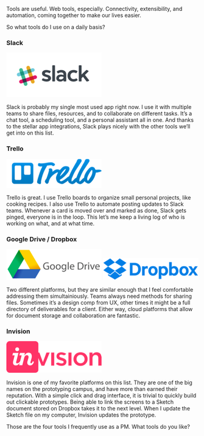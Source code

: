Tools are useful. Web tools, especially. Connectivity, extensibility, and automation, coming together to make our lives easier.

So what tools do I use on a daily basis?

### Slack
![Slack](../media/slack_rgb.png)

Slack is probably my single most used app right now. I use it with multiple teams to share files, resources, and to collaborate on different tasks. It’s a chat tool, a scheduling tool, and a personal assistant all in one. And thanks to the stellar app integrations, Slack plays nicely with the other tools we’ll get into on this list.

### Trello
![Trello](../media/trello-logo-blue.png)

Trello is great. I use Trello boards to organize small personal projects, like cooking recipes. I also use Trello to automate posting updates to Slack teams. Whenever a card is moved over and marked as done, Slack gets pinged, everyone is in the loop. This let’s me keep a living log of who is working on what, and at what time.

### Google Drive / Dropbox
![Drive](../media/google-drive-logo.png)
![Dropbox](../media/dropbox_blue.png)

Two different platforms, but they are similar enough that I feel comfortable addressing them simultainiously. Teams always need methods for sharing files. Sometimes it’s a design comp from UX, other times it might be a full directory of deliverables for a client. Either way, cloud platforms that allow for document storage and collaboration are fantastic.

### Invision
![Invision](../media/invision-logo-pink.png)

Invision is one of my favorite platforms on this list. They are one of the big names on the prototyping campus, and have more than earned their reputation. With a simple click and drag interface, it is trivial to quickly build out clickable prototypes. Being able to link the screens to a Sketch document stored on Dropbox takes it to the next level. When I update the Sketch file on my computer, Invision updates the prototype.


Those are the four tools I frequently use as a PM. What tools do you like?
